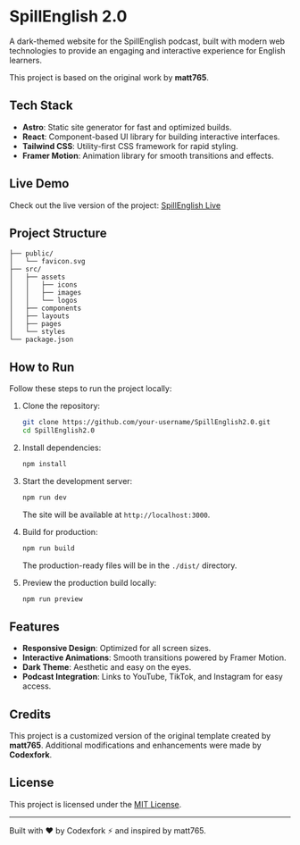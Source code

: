 # SpillEnglish 2.0

A dark-themed website for the SpillEnglish podcast, built with modern web technologies to provide an engaging and interactive experience for English learners.

This project is based on the original work by **matt765**.

## Tech Stack

- **Astro**: Static site generator for fast and optimized builds.
- **React**: Component-based UI library for building interactive interfaces.
- **Tailwind CSS**: Utility-first CSS framework for rapid styling.
- **Framer Motion**: Animation library for smooth transitions and effects.

## Live Demo

Check out the live version of the project: [SpillEnglish Live](https://tailcast.vercel.app/)

## Project Structure

```
├── public/
│   └── favicon.svg
├── src/
│   ├── assets
│   │   ├── icons
│   │   ├── images
│   │   └── logos
│   ├── components
│   ├── layouts
│   ├── pages
│   └── styles
└── package.json
```

## How to Run

Follow these steps to run the project locally:

1. Clone the repository:
   ```bash
   git clone https://github.com/your-username/SpillEnglish2.0.git
   cd SpillEnglish2.0
   ```

2. Install dependencies:
   ```bash
   npm install
   ```

3. Start the development server:
   ```bash
   npm run dev
   ```
   The site will be available at `http://localhost:3000`.

4. Build for production:
   ```bash
   npm run build
   ```
   The production-ready files will be in the `./dist/` directory.

5. Preview the production build locally:
   ```bash
   npm run preview
   ```

## Features

- **Responsive Design**: Optimized for all screen sizes.
- **Interactive Animations**: Smooth transitions powered by Framer Motion.
- **Dark Theme**: Aesthetic and easy on the eyes.
- **Podcast Integration**: Links to YouTube, TikTok, and Instagram for easy access.

## Credits

This project is a customized version of the original template created by **matt765**. Additional modifications and enhancements were made by **Codexfork**.

## License

This project is licensed under the [MIT License](LICENSE).

---

Built with ❤️ by Codexfork ⚡ and inspired by matt765.

